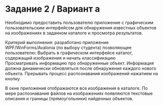 # Задание 2 / Вариант а

Необходимо предоставить пользователю приложение с графическим пользовательским интерфейсом для обнаружения известных объектов на изображениях в заданном каталоге и просмотра результатов. 
 
Критерий выполнения: разработано приложение WPF/WinForms/Avalonia (по выбору студента) позволяющее пользователю: 
Выбрать в графическом интерфейсе каталог, содержащий изображения и начать классификацию  
Просматривать информацию про обнаруженные объект. Информация должна динамически обновляться после обнаружения каждого нового объекта. 
Прерывать процесс распознавания изображений нажатием на кнопку 
 
В окне приложения отображаются все изображения в каталоге. По мере распознавания файлов на изображениях появляются текстовые описания и границы (прямоугольники) найденных объектов.   
